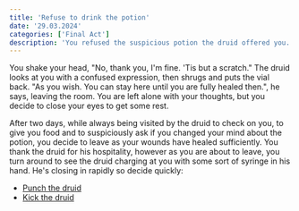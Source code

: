 ```yaml
---
title: 'Refuse to drink the potion'
date: '29.03.2024'
categories: ['Final Act']
description: 'You refused the suspicious potion the druid offered you.'
---
```


You shake your head, "No, thank you, I'm fine. 'Tis but a scratch." The druid looks at you with a
confused expression, then shrugs and puts the vial back. "As you wish. You can stay here until you
are fully healed then.", he says, leaving the room. You are left alone with your thoughts, but you
decide to close your eyes to get some rest.

After two days, while always being visited by the druid to check on you, to give you food and to
suspiciously ask if you changed your mind about the potion, you decide to leave as your wounds have
healed sufficiently. You thank the druid for his hospitality, however as you are about to leave, you
turn around to see the druid charging at you with some sort of syringe in his hand. He's closing in 
rapidly so decide quickly:

- [Punch the druid](final_act_warrior_druid_punch) 
- [Kick the druid](final_act_warrior_druid_kick) 

